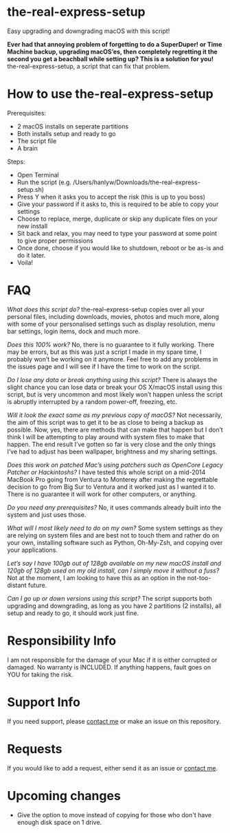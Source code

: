 # the-real-express-setup
Easy upgrading and downgrading macOS with this script!

**Ever had that annoying problem of forgetting to do a SuperDuper! or Time Machine backup, upgrading macOS’es, then completely regretting it the second you get a beachball while setting up? This is a solution for you!**
the-real-express-setup, a script that can fix that problem.

# How to use the-real-express-setup
Prerequisites:
- 2 macOS installs on seperate partitions
- Both installs setup and ready to go
- The script file
- A brain

Steps:
- Open Terminal
- Run the script (e.g. /Users/hanlyw/Downloads/the-real-express-setup.sh)
- Press Y when it asks you to accept the risk (this is up to you boss)
- Give your password if it asks to, this is required to be able to copy your settings
- Choose to replace, merge, duplicate or skip any duplicate files on your new install
- Sit back and relax, you may need to type your password at some point to give proper permissions
- Once done, choose if you would like to shutdown, reboot or be as-is and do it later.
- Voila!

# FAQ
*What does this script do?*
the-real-express-setup copies over all your personal files, including downloads, movies, photos and much more, along with some of your personalised settings such as display resolution, menu bar settings, login items, dock and much more.

*Does this 100% work?*
No, there is no guarantee to it fully working. There may be errors, but as this was just a script I made in my spare time, I probably won’t be working on it anymore. Feel free to add any problems in the issues page and I will see if I have the time to work on the script.

*Do I lose any data or break anything using this script?*
There is always the slight chance you can lose data or break your OS X/macOS install using this script, but is very uncommon and most likely won’t happen unless the script is abruptly interrupted by a random power-off, freezing, etc.

*Will it look the exact same as my previous copy of macOS?*
Not necessarily, the aim of this script was to get it to be as close to being a backup as possible. Now, yes, there are methods that can make that happen but I don’t think I will be attempting to play around with system files to make that happen. The end result I’ve gotten so far is very close and the only things I’ve had to adjust has been wallpaper, brightness and my sharing settings.

*Does this work on patched Mac’s using patchers such as OpenCore Legacy Patcher or Hackintoshs?*
I have tested this whole script on a mid-2014 MacBook Pro going from Ventura to Monterey after making the regrettable decision to go from Big Sur to Ventura and it worked just as I wanted it to. There is no guarantee it will work for other computers, or anything.

*Do you need any prerequisites?*
No, it uses commands already built into the system and just uses those.

*What will I most likely need to do on my own?*
Some system settings as they are relying on system files and are best not to touch them and rather do on your own, installing software such as Python, Oh-My-Zsh, and copying over your applications.

*Let’s say I have 100gb out of 128gb available on my new macOS install and 120gb of 128gb used on my old install, can I simply move it without a fuss?*
Not at the moment, I am looking to have this as an option in the not-too-distant future.

*Can I go up or down versions using this script?*
The script supports both upgrading and downgrading, as long as you have 2 partitions (2 installs), all setup and ready to go, it should work just fine.

# Responsibility Info
I am not responsible for the damage of your Mac if it is either corrupted or damaged. No warranty is INCLUDED. If anything happens, fault goes on YOU for taking the risk.

# Support Info
If you need support, please [contact me](mailto:m4halgita@yahoo.com) or make an issue on this repository.

# Requests
If you would like to add a request, either send it as an issue or [contact me](mailto:m4halgita@yahoo.com).

# Upcoming changes
- Give the option to move instead of copying for those who don't have enough disk space on 1 drive.
